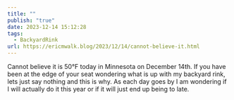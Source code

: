 ```yaml
---
title: ""
publish: "true"
date: 2023-12-14 15:12:28
tags:
  - BackyardRink
url: https://ericmwalk.blog/2023/12/14/cannot-believe-it.html
---
```


Cannot believe it is 50°F today in Minnesota on December 14th. If you have been at the edge of your seat wondering what is up with my backyard rink, lets just say nothing and this is why. As each day goes by I am wondering if I will actually do it this year or if it will just end up being to late.